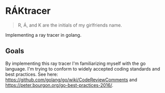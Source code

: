 # RÁKtracer

> R, Á, and K are the initials of my girlfriends name.

Implementing a ray tracer in golang.

## Goals

By implementing this ray tracer I'm familiarizing myself with the go language.
I'm trying to conform to widely accepted coding standards and best practices.
See here: https://github.com/golang/go/wiki/CodeReviewComments and
https://peter.bourgon.org/go-best-practices-2016/.

